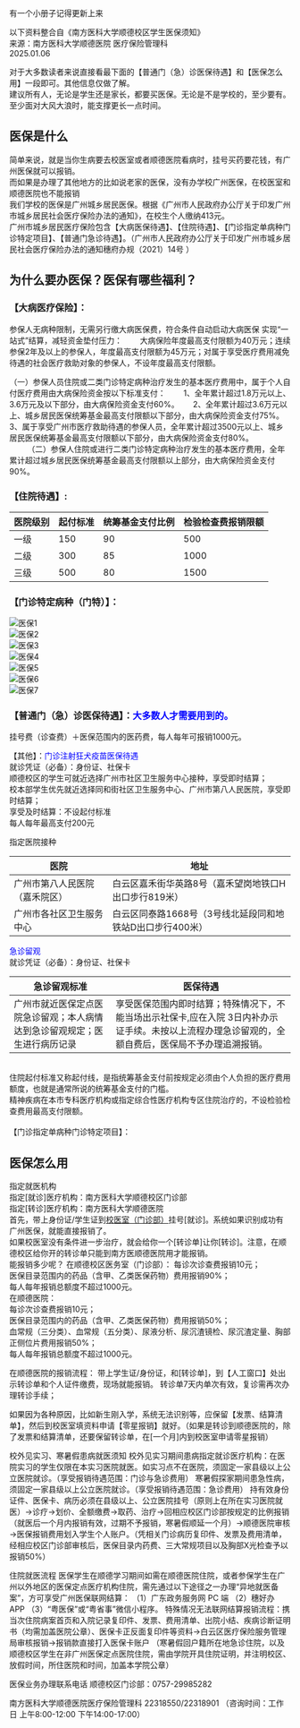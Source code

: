 有一个小册子记得更新上来


以下资料整合自《南方医科大学顺德校区学生医保须知》  
来源：南方医科大学顺德医院 医疗保险管理科  
2025.01.06  

对于大多数读者来说直接看最下面的【普通门（急）诊医保待遇】和【医保怎么用】一段即可。其他信息仅做了解。  
建议所有人，无论是学生还是家长，都要买医保。无论是不是学校的，至少要有。  
至少面对大风大浪时，能支撑更长一点时间。  

## 医保是什么
简单来说，就是当你生病要去校医室或者顺德医院看病时，挂号买药要花钱，有广州医保就可以报销。  
而如果是办理了其他地方的比如说老家的医保，没有办学校广州医保，在校医室和顺德医院也不能报销  
我们学校的医保是广州城乡居民医保。根据《广州市人民政府办公厅关于印发广州市城乡居民社会医疗保险办法的通知》，在校生个人缴纳413元。  
广州市城乡居民医疗保险包含【大病医保待遇】、【住院待遇】、【门诊指定单病种门诊特定项目】、【普通门急诊待遇】。（广州市人民政府办公厅关于印发广州市城乡居民社会医疗保险办法的通知穗府办规（2021）14号   ）  

## 为什么要办医保？医保有哪些福利？

### 【大病医疗保险】： 
参保人无病种限制，无需另行缴大病医保费，符合条件自动启动大病医保   实现“一站式”结算，减轻资金垫付压力：　　
      大病保险年度最高支付限额为40万元；连续参保2年及以上的参保人，年度最高支付限额为45万元；对属于享受医疗费用减免待遇的社会医疗救助对象的参保人，不设年度最高支付限额。  

（一）参保人员住院或二类门诊特定病种治疗发生的基本医疗费用中，属于个人自付医疗费用由大病保险资金按以下标准支付：　
　1、全年累计超过1.8万元以上、3.6万元及以下部分，由大病保险资金支付60%。　　
    2、全年累计超过3.6万元以上、城乡居民医保统筹基金最高支付限额以下部分，由大病保险资金支付75%。　　
     3、属于享受广州市医疗救助待遇的参保人员，全年累计超过3500元以上、城乡居民医保统筹基金最高支付限额以下部分，由大病保险资金支付80%。  　　
（二）参保人住院或进行二类门诊特定病种治疗发生的基本医疗费用，全年累计超过城乡居民医保统筹基金最高支付限额以上部分，由大病保险资金支付90%。　　
<br>

### 【住院待遇】:  


| 医院级别      | 起付标准 | 统筹基金支付比例 | 检验检查费报销限额 |
| ----------- | ----------- | ----------- | ----------- |
| 一级    | 150      | 90 | 500 |
| 二级  | 300       | 85 | 1000 |
| 三级   | 500       |80 | 1500 |

### 【门诊特定病种（门特）】：
![医保1](/assets/医保/医保1.png)<br>
![医保2](/assets/医保/医保2.png)<br>
![医保3](/assets/医保/医保3.png)<br>
![医保4](/assets/医保/医保4.png)<br>
![医保5](/assets/医保/医保5.png)<br>
![医保6](/assets/医保/医保6.png)<br>
![医保7](/assets/医保/医保7.png)<br>

### 【普通门（急）诊医保待遇】：<font color="blue">大多数人才需要用到的。</font>  <br>
挂号费（诊查费）＋医保范围内的医药费，每人每年可报销1000元。

【其他】：<font color="blue">门诊注射狂犬疫苗医保待遇</font>  <br>
就诊凭证（必备）：身份证、社保卡  
顺德校区的学生可就近选择广州市社区卫生服务中心接种，享受即时结算；  
校本部学生优先就近选择同和街社区卫生服务中心、广州市第八人民医院，享受即时结算；  
享受及时结算：不设起付标准  
  每人每年最高支付200元  


指定医院接种  

| 医院      | 地址 |
| ----------- | ----------- |
| 广州市第八人民医院（嘉禾院区）    | 白云区嘉禾街华英路8号（嘉禾望岗地铁口H出口步行819米）      |
| 广州市各社区卫生服务中心  | 白云区同泰路1668号（3号线北延段同和地铁站D出口步行400米）         |


<font color="blue">急诊留观</font>  <br>
就诊凭证（必备）：身份证、社保卡  

| 急诊留观标准      | 医保待遇 |
| ----------- | ----------- |
| 广州市就近医保定点医院急诊留观；本人病情达到急诊留观规定；医生进行病历记录 | 享受医保范围内即时结算；特殊情况下，不能当场出示社保卡,应在入院 3日内补办示证手续。未按以上流程办理急诊留观的，全额自费后，医保局不予办理追溯报销。|



<br>
住院起付标准又称起付线，是指统筹基金支付前按规定必须由个人负担的医疗费用额度，也就是通常所说的统筹基金支付的门槛。<br>
精神疾病在本市专科医疗机构或指定综合性医疗机构专区住院治疗的，不设检验检查费用最高支付限额。<br>
<br>
【门诊指定单病种门诊特定项目】：<https://www.gz.gov.cn/gzybj/gkmlpt/content/5/5495/post_5495153.html#14461>  



## 医保怎么用
指定就医机构  
指定[就诊]医疗机构：南方医科大学顺德校区门诊部  
指定[转诊]医疗机构：南方医科大学顺德医院  
首先，带上身份证/学生证到[校医室（门诊部）](顺德校区/生命健康/校医室.md)挂号[就诊]。系统如果识别成功有广州医保，就能直接报销了。  
如果校医室没有条件进一步治疗，就会给你一个[转诊单]让你[转诊]。注意，在顺德校区给你开的转诊单只能到南方医顺德医院用才能报销。  
能报销多少呢？
在顺德校区医务室（门诊部）：
每诊次诊查费报销10元；  
医保目录范围内的药品（含甲、乙类医保药物）费用报销90%；  
每人每年报销总额度不超过1000元。  
在顺德医院：  
每诊次诊查费报销10元；  
医保目录范围内的药品（含甲、乙类医保药物）费用报销50%；  
血常规（三分类）、血常规（五分类）、尿液分析、尿沉渣镜检、尿沉渣定量、胸部正侧位片费用报销50%；  
每人每年报销总额度不超过1000元。  

在顺德医院的报销流程：
带上学生证/身份证，和[转诊单]，到【人工窗口】处出示转诊单和个人证件缴费，现场就能报销。
转诊单7天内单次有效，复诊需再次办理转诊手续；

如果因为各种原因，比如新生刚入学，系统无法识别等，应保留【发票、结算清单】，然后到校医室填资料申请【零星报销】就好。（如果是转诊到顺德医院的，除了发票和结算清单，还要保留转诊单，在[一个月]内到校医室申请零星报销）




 校外见实习、寒暑假患病就医须知
 校外见实习期间患病指定就诊医疗机构：在医院实习的学生仅限在本实习医院就医。如实习点不在医院，须固定一家县级以上公立医院就诊。（享受报销待遇范围：门诊与急诊费用）
 寒暑假探家期间患急性病，须固定一家县级以上公立医院就诊。（享受报销待遇范围：急诊费用）
 持有效身份证件、医保卡、病历必须在县级以上、公立医院挂号（原则上在所在实习医院就医）→诊疗→划价、全额缴费→取药、治疗→回相应校区门诊部按规定的比例报销（就医后一个月内报销有效，过期不予报销，寒暑假顺延一个月）→顺德医院审核→医保报销费用划入学生个人账户。（凭相关门诊病历复印件、发票及费用清单，经相应校区门诊部审核后，医保目录内药费、三大常规项目以及胸部X光检查予以报销50%）
 
 住院就医流程
 医保学生在顺德学习期间如需在顺德医院住院，或者参保学生在广州以外地区的医保定点医疗机构住院，需先通过以下途径之一办理“异地就医备案”，方可享受广州医保联网结算：
 （1）广东政务服务网 PC 端
 （2）穗好办 APP
 （3）“粤医保”或“粤省事”微信小程序。
 特殊情况无法联网结算报销流程：携当次住院病案首页和入院记录复印件、发票、费用清单、出院小结、疾病诊断证明书（均需加盖医院公章）、医保卡正反面复印件等资料→白云区医疗保险服务管理局审核报销→报销款直接打入医保卡账户
 （寒暑假回户籍所在地急诊住院，以及顺德校区学生在非广州医保定点医院住院，需由学院开具住院证明，并注明校区、放假时间，所住医院和时间，加盖本学院公章）
 

 医保业务办理联系电话
 顺德校区门诊部：0757-29985282
 
 南方医科大学顺德医院医疗保险管理科 22318550/22318901
 （咨询时间：工作日 上午8:00-12:00 下午14:00-17:00）
 
